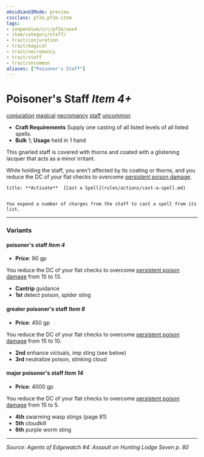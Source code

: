 ```yaml
---
obsidianUIMode: preview
cssclass: pf2e,pf2e-item
tags:
- compendium/src/pf2e/aoe4
- item/category/staff/
- trait/conjuration
- trait/magical
- trait/necromancy
- trait/staff
- trait/uncommon
aliases: ["Poisoner's Staff"]
---
```

# Poisoner's Staff *Item 4+*  
[conjuration](conjuration.md "Conjuration School Trait")  [magical](magical.md "Magical Item Trait")  [necromancy](necromancy.md "Necromancy School Trait")  [staff](Reference/Rules/Traits/staff.md "Staff Item Trait")  [uncommon](uncommon.md "Uncommon Rarity Trait")  

- **Craft Requirements** Supply one casting of all listed levels of all listed spells.
- **Bulk** 1; **Usage** held in 1 hand

This gnarled staff is covered with thorns and coated with a glistening lacquer that acts as a minor irritant.

While holding the staff, you aren't affected by its coating or thorns, and you reduce the DC of your flat checks to overcome [persistent poison damage](conditions.md#Persistent%20Damage).

```ad-embed-ability
title: **Activate**  [Cast a Spell](rules/actions/cast-a-spell.md)


You expend a number of charges from the staff to cast a spell from its list.
```

---

### Variants

#### poisoner's staff *Item 4*

- **Price**: 90 gp

You reduce the DC of your flat checks to overcome [persistent poison damage](conditions.md#Persistent%20Damage) from 15 to 13.

- **Cantrip** guidance
- **1st** detect poison, spider sting

#### greater poisoner's staff *Item 8*

- **Price**: 450 gp

You reduce the DC of your flat checks to overcome [persistent poison damage](conditions.md#Persistent%20Damage) from 15 to 10.

- **2nd** enhance victuals, imp sting (see below)
- **3rd** neutralize poison, stinking cloud

#### major poisoner's staff *Item 14*

- **Price**: 4000 gp

You reduce the DC of your flat checks to overcome [persistent poison damage](conditions.md#Persistent%20Damage) from 15 to 5.

- **4th** swarming wasp stings (page 81)
- **5th** cloudkill
- **6th** purple worm sting

---
*Source: Agents of Edgewatch #4: Assault on Hunting Lodge Seven p. 80*